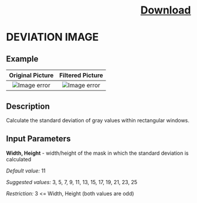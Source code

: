 # <p align="right"><a class="github-button" aria-label="Download ntkme/github-buttons on GitHub" href="https://github.com/Balluff-BVS/halconscripts/raw/master/Filters/Texture/texture_filters.zip" data-icon="octicon-cloud-download">Download</a></p>


DEVIATION IMAGE
==========

## Example

Original Picture             | Filtered Picture
:-------------------------:|:-------------------------:
![Image error](https://github.com/Balluff-BVS/halconscripts/blob/master/Filters/Texture/DeviationImage/original.png?raw=true)  |  ![Image error](https://github.com/Balluff-BVS/halconscripts/blob/master/Filters/Texture/DeviationImage/deviation_image.png?raw=true)

Description
----------

Calculate the standard deviation of gray values within rectangular windows.

Input Parameters
----------

**Width, Height** - width/height of the mask in which the standard deviation is calculated

*Default value:* 11

*Suggested values:* 3, 5, 7, 9, 11, 13, 15, 17, 19, 21, 23, 25

*Restriction:* 3 <= Width, Height (both values are odd)
